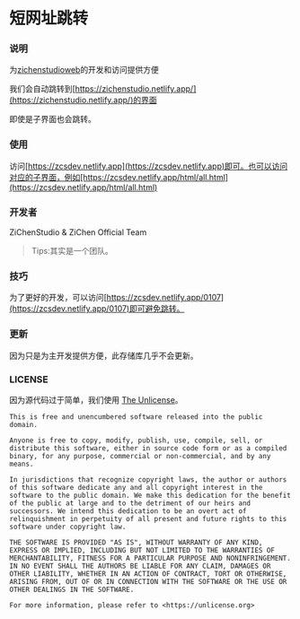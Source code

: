 # 短网址跳转

### 说明

为[zichenstudioweb](https://github.com/ZiChenStudio/zichenstudioweb)的开发和访问提供方便

我们会自动跳转到[https://zichenstudio.netlify.app/](https://zichenstudio.netlify.app/)的界面

即使是子界面也会跳转。

### 使用

访问[https://zcsdev.netlify.app](https://zcsdev.netlify.app)即可。也可以访问对应的子界面，例如[https://zcsdev.netlify.app/html/all.html](https://zcsdev.netlify.app/html/all.html)

### 开发者

ZiChenStudio & ZiChen Official Team

> Tips:其实是一个团队。

### 技巧

为了更好的开发，可以访问[https://zcsdev.netlify.app/0107](https://zcsdev.netlify.app/0107)即可避免跳转。

### 更新

因为只是为主开发提供方便，此存储库几乎不会更新。

### LICENSE

因为源代码过于简单，我们使用 [The Unlicense](/LICENSE)。

```
This is free and unencumbered software released into the public domain.

Anyone is free to copy, modify, publish, use, compile, sell, or
distribute this software, either in source code form or as a compiled
binary, for any purpose, commercial or non-commercial, and by any
means.

In jurisdictions that recognize copyright laws, the author or authors
of this software dedicate any and all copyright interest in the
software to the public domain. We make this dedication for the benefit
of the public at large and to the detriment of our heirs and
successors. We intend this dedication to be an overt act of
relinquishment in perpetuity of all present and future rights to this
software under copyright law.

THE SOFTWARE IS PROVIDED "AS IS", WITHOUT WARRANTY OF ANY KIND,
EXPRESS OR IMPLIED, INCLUDING BUT NOT LIMITED TO THE WARRANTIES OF
MERCHANTABILITY, FITNESS FOR A PARTICULAR PURPOSE AND NONINFRINGEMENT.
IN NO EVENT SHALL THE AUTHORS BE LIABLE FOR ANY CLAIM, DAMAGES OR
OTHER LIABILITY, WHETHER IN AN ACTION OF CONTRACT, TORT OR OTHERWISE,
ARISING FROM, OUT OF OR IN CONNECTION WITH THE SOFTWARE OR THE USE OR
OTHER DEALINGS IN THE SOFTWARE.

For more information, please refer to <https://unlicense.org>
```
